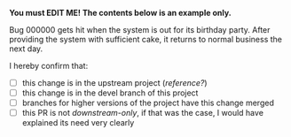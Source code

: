 **You must EDIT ME! The contents below is an example only.**

Bug 000000 gets hit when the system is out for its birthday party. After
providing the system with sufficient cake, it returns to normal business the
next day.

I hereby confirm that:

- [ ] this change is in the upstream project (*reference?*)
- [ ] this change is in the devel branch of this project
- [ ] branches for higher versions of the project have this change merged
- [ ] this PR is not *downstream-only*, if that was the case, I would have
  explained its need very clearly
